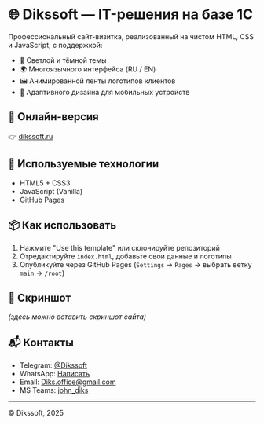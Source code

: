 # 🌐 Dikssoft — IT-решения на базе 1С

Профессиональный сайт-визитка, реализованный на чистом HTML, CSS и JavaScript, с поддержкой:
- 🌙 Светлой и тёмной темы
- 🌍 Многоязычного интерфейса (RU / EN)
- 🖼️ Анимированной ленты логотипов клиентов
- 📱 Адаптивного дизайна для мобильных устройств

## 🔗 Онлайн-версия

👉 [dikssoft.ru](https://dikssoft.ru)

## 🧰 Используемые технологии

- HTML5 + CSS3
- JavaScript (Vanilla)
- GitHub Pages

## 📦 Как использовать

1. Нажмите "Use this template" или склонируйте репозиторий
2. Отредактируйте `index.html`, добавьте свои данные и логотипы
3. Опубликуйте через GitHub Pages (`Settings` → `Pages` → выбрать ветку `main` → `/root`)

## 📸 Скриншот

_*(здесь можно вставить скриншот сайта)*_

## 📬 Контакты

- Telegram: [@Dikssoft](https://t.me/+79957711340)
- WhatsApp: [Написать](https://wa.me/79957711340)
- Email: [Diks.office@gmail.com](mailto:Diks.office@gmail.com)
- MS Teams: [john_diks](john_diks)

---
© Dikssoft, 2025

